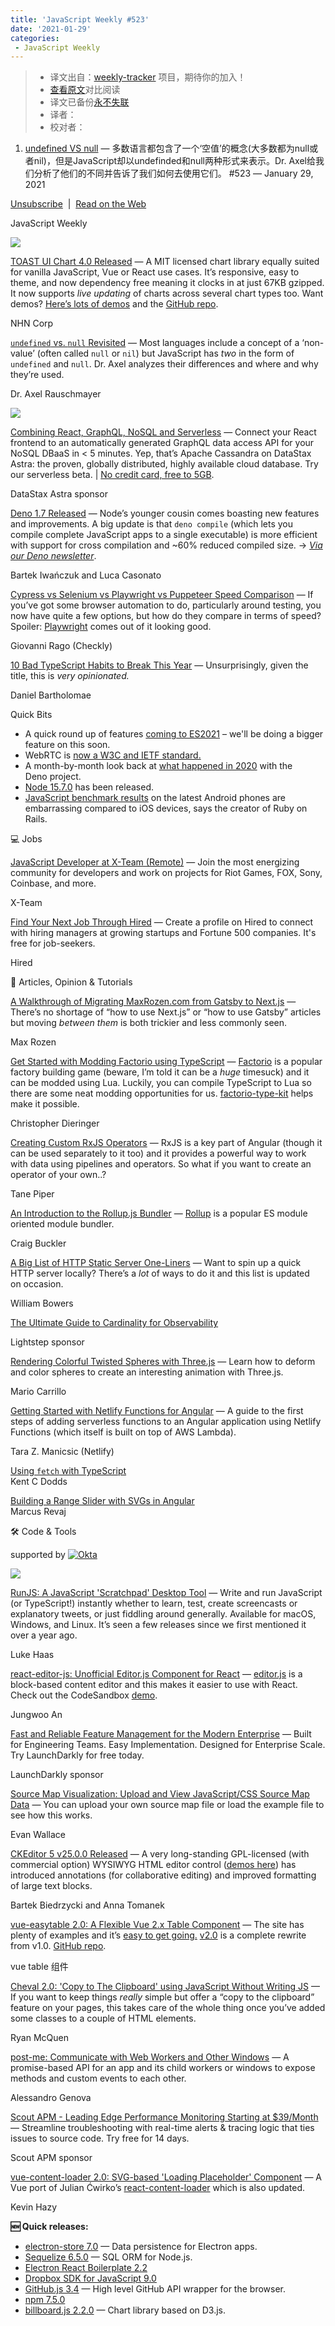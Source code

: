 ```yaml
---
title: 'JavaScript Weekly #523'
date: '2021-01-29'
categories:
 - JavaScript Weekly
---
```

> * 译文出自：[weekly-tracker](https://github.com/FEDarling/weekly-tracker) 项目，期待你的加入！
> * [查看原文](https://javascriptweekly.com/link/102249/web)对比阅读
> * 译文已备份[永不失联]()
> * 译者：
> * 校对者：

1. [undefined VS null](./undefined_vs_null.md) — 多数语言都包含了一个‘空值’的概念(大多数都为null或者nil)，但是JavaScript却以undefinded和null两种形式来表示。Dr. Axel给我们分析了他们的不同并告诉了我们如何去使用它们。
#523 — January 29, 2021

[Unsubscribe](https://javascriptweekly.com/link/102248/web)  |  [Read on the Web](https://javascriptweekly.com/link/102249/web)

JavaScript Weekly

[![](https://res.cloudinary.com/cpress/image/upload/w_1280,e_sharpen:60/cgoje1baa4qsijrqqoqq.jpg)](https://javascriptweekly.com/link/102298/web)

[TOAST UI Chart 4.0 Released](https://javascriptweekly.com/link/102298/web "ui.toast.com") — A MIT licensed chart library equally suited for vanilla JavaScript, Vue or React use cases. It’s responsive, easy to theme, and now dependency free meaning it clocks in at just 67KB gzipped. It now supports _live updating_ of charts across several chart types too. Want demos? [Here’s lots of demos](https://javascriptweekly.com/link/102299/web) and the [GitHub repo](https://javascriptweekly.com/link/102300/web).

NHN Corp

[`undefined` vs. `null` Revisited](https://javascriptweekly.com/link/102250/web "2ality.com") — Most languages include a concept of a ‘non-value’ (often called `null` or `nil`) but JavaScript has _two_ in the form of `undefined` and `null`. Dr. Axel analyzes their differences and where and why they’re used.

Dr. Axel Rauschmayer

[![](https://copm.s3.amazonaws.com/c27afcb8.png)](https://javascriptweekly.com/link/102251/web)

[Combining React, GraphQL, NoSQL and Serverless](https://javascriptweekly.com/link/102251/web "astra.datastax.com") — Connect your React frontend to an automatically generated GraphQL data access API for your NoSQL DBaaS in < 5 minutes. Yep, that’s Apache Cassandra on DataStax Astra: the proven, globally distributed, highly available cloud database. Try our serverless beta. | [No credit card, free to 5GB](https://javascriptweekly.com/link/102251/web).

DataStax Astra sponsor

[Deno 1.7 Released](https://javascriptweekly.com/link/102252/web "deno.land") — Node’s younger cousin comes boasting new features and improvements. A big update is that `deno compile` (which lets you compile complete JavaScript apps to a single executable) is more efficient with support for cross compilation and ~60% reduced compiled size. → _[Via our Deno newsletter](https://javascriptweekly.com/link/102301/web)_.

Bartek Iwańczuk and Luca Casonato

[Cypress vs Selenium vs Playwright vs Puppeteer Speed Comparison](https://javascriptweekly.com/link/102253/web "blog.checklyhq.com") — If you’ve got some browser automation to do, particularly around testing, you now have quite a few options, but how do they compare in terms of speed? Spoiler: [Playwright](https://javascriptweekly.com/link/102254/web) comes out of it looking good.

Giovanni Rago (Checkly)

[10 Bad TypeScript Habits to Break This Year](https://javascriptweekly.com/link/102255/web "startup-cto.net") — Unsurprisingly, given the title, this is _very opinionated._

Daniel Bartholomae

Quick Bits

*   A quick round up of features [coming to ES2021](https://javascriptweekly.com/link/102302/web) – we'll be doing a bigger feature on this soon.
*   WebRTC is [now a W3C and IETF standard.](https://javascriptweekly.com/link/102256/web)
*   A month-by-month look back at [what happened in 2020](https://javascriptweekly.com/link/102257/web) with the Deno project.
*   [Node 15.7.0](https://javascriptweekly.com/link/102258/web) has been released.
*   [JavaScript benchmark results](https://javascriptweekly.com/link/102303/web) on the latest Android phones are embarrassing compared to iOS devices, says the creator of Ruby on Rails.

💻 Jobs

[JavaScript Developer at X-Team (Remote)](https://javascriptweekly.com/link/102259/web "x-team.com") — Join the most energizing community for developers and work on projects for Riot Games, FOX, Sony, Coinbase, and more.

X-Team

[Find Your Next Job Through Hired](https://javascriptweekly.com/link/102260/web "hired.com") — Create a profile on Hired to connect with hiring managers at growing startups and Fortune 500 companies. It's free for job-seekers.

Hired

📖 Articles, Opinion & Tutorials

[A Walkthrough of Migrating MaxRozen.com from Gatsby to Next.js](https://javascriptweekly.com/link/102261/web "maxrozen.com") — There’s no shortage of “how to use Next.js” or “how to use Gatsby” articles but moving _between them_ is both trickier and less commonly seen.

Max Rozen

[Get Started with Modding Factorio using TypeScript](https://javascriptweekly.com/link/102262/web "cdaringe.github.io") — [Factorio](https://javascriptweekly.com/link/102263/web) is a popular factory building game (beware, I’m told it can be a _huge_ timesuck) and it can be modded using Lua. Luckily, you can compile TypeScript to Lua so there are some neat modding opportunities for us. [factorio-type-kit](https://javascriptweekly.com/link/102264/web) helps make it possible.

Christopher Dieringer

[Creating Custom RxJS Operators](https://javascriptweekly.com/link/102265/web "tane.dev") — RxJS is a key part of Angular (though it can be used separately to it too) and it provides a powerful way to work with data using pipelines and operators. So what if you want to create an operator of your own..?

Tane Piper

[An Introduction to the Rollup.js Bundler](https://javascriptweekly.com/link/102266/web "www.sitepoint.com") — [Rollup](https://javascriptweekly.com/link/102267/web) is a popular ES module oriented module bundler.

Craig Buckler

[A Big List of HTTP Static Server One-Liners](https://javascriptweekly.com/link/102268/web "gist.github.com") — Want to spin up a quick HTTP server locally? There’s a _lot_ of ways to do it and this list is updated on occasion.

William Bowers

[The Ultimate Guide to Cardinality for Observability](https://javascriptweekly.com/link/102269/web "go.lightstep.com")

Lightstep sponsor

[Rendering Colorful Twisted Spheres with Three.js](https://javascriptweekly.com/link/102270/web "tympanus.net") — Learn how to deform and color spheres to create an interesting animation with Three.js.

Mario Carrillo

[Getting Started with Netlify Functions for Angular](https://javascriptweekly.com/link/102271/web "www.netlify.com") — A guide to the first steps of adding serverless functions to an Angular application using Netlify Functions (which itself is built on top of AWS Lambda).

Tara Z. Manicsic (Netlify)

[Using `fetch` with TypeScript](https://javascriptweekly.com/link/102272/web)  
Kent C Dodds

[Building a Range Slider with SVGs in Angular](https://javascriptweekly.com/link/102273/web)  
Marcus Revaj

🛠 Code & Tools

supported by [![Okta](https://res.cloudinary.com/cpress/image/upload/v1602154330/de7dtktheistsfpqdem4.png)](https://javascriptweekly.com/link/102274/web)

[![](https://res.cloudinary.com/cpress/image/upload/w_1280,e_sharpen:60/rsm2n3q9hmw69x1ikgc2.jpg)](https://javascriptweekly.com/link/102275/web)

[RunJS: A JavaScript 'Scratchpad' Desktop Tool](https://javascriptweekly.com/link/102275/web "runjs.dev") — Write and run JavaScript (or TypeScript!) instantly whether to learn, test, create screencasts or explanatory tweets, or just fiddling around generally. Available for macOS, Windows, and Linux. It’s seen a few releases since we first mentioned it over a year ago.

Luke Haas

[react-editor-js: Unofficial Editor.js Component for React](https://javascriptweekly.com/link/102276/web "github.com") — [editor.js](https://javascriptweekly.com/link/102277/web) is a block-based content editor and this makes it easier to use with React. Check out the CodeSandbox [demo](https://javascriptweekly.com/link/102278/web).

Jungwoo An

[Fast and Reliable Feature Management for the Modern Enterprise](https://javascriptweekly.com/link/102279/web "launchdarkly.com") — Built for Engineering Teams. Easy Implementation. Designed for Enterprise Scale. Try LaunchDarkly for free today.

LaunchDarkly sponsor

[Source Map Visualization: Upload and View JavaScript/CSS Source Map Data](https://javascriptweekly.com/link/102280/web "evanw.github.io") — You can upload your own source map file or load the example file to see how this works.

Evan Wallace

[CKEditor 5 v25.0.0 Released](https://javascriptweekly.com/link/102281/web "ckeditor.com") — A very long-standing GPL-licensed (with commercial option) WYSIWYG HTML editor control ([demos here](https://javascriptweekly.com/link/102282/web)) has introduced annotations (for collaborative editing) and improved formatting of large text blocks.

Bartek Biedrzycki and Anna Tomanek

[vue-easytable 2.0: A Flexible Vue 2.x Table Component](https://javascriptweekly.com/link/102283/web "doc.huangsw.com") — The site has plenty of examples and it’s [easy to get going.](https://javascriptweekly.com/link/102284/web) [v2.0](https://javascriptweekly.com/link/102285/web) is a complete rewrite from v1.0. [GitHub repo](https://javascriptweekly.com/link/102286/web).

vue table 组件

[Cheval 2.0: 'Copy to The Clipboard' using JavaScript Without Writing JS](https://javascriptweekly.com/link/102287/web "github.com") — If you want to keep things _really_ simple but offer a “copy to the clipboard” feature on your pages, this takes care of the whole thing once you’ve added some classes to a couple of HTML elements.

Ryan McQuen

[post-me: Communicate with Web Workers and Other Windows](https://javascriptweekly.com/link/102288/web "github.com") — A promise-based API for an app and its child workers or windows to expose methods and custom events to each other.

Alessandro Genova

[Scout APM - Leading Edge Performance Monitoring Starting at $39/Month](https://javascriptweekly.com/link/102289/web "ter.li") — Streamline troubleshooting with real-time alerts & tracing logic that ties issues to source code. Try free for 14 days.

Scout APM sponsor

[vue-content-loader 2.0: SVG-based 'Loading Placeholder' Component](https://javascriptweekly.com/link/102290/web "github.com") — A Vue port of Julian Ćwirko’s [react-content-loader](https://javascriptweekly.com/link/102291/web) which is also updated.

Kevin Hazy

**🆕 Quick releases:**

*   [electron-store 7.0](https://javascriptweekly.com/link/102292/web) — Data persistence for Electron apps.
*   [Sequelize 6.5.0](https://javascriptweekly.com/link/102293/web) — SQL ORM for Node.js.
*   [Electron React Boilerplate 2.2](https://javascriptweekly.com/link/102294/web)
*   [Dropbox SDK for JavaScript 9.0](https://javascriptweekly.com/link/102295/web)
*   [GitHub.js 3.4](https://javascriptweekly.com/link/102296/web) — High level GitHub API wrapper for the browser.
*   [npm 7.5.0](https://javascriptweekly.com/link/102297/web)
*   [billboard.js 2.2.0](https://javascriptweekly.com/link/102304/web) — Chart library based on D3.js.